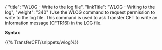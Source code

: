 {
    "title": "WLOG - Write to the log file",
    "linkTitle": "WLOG - Writing to the log",
    "weight": "340"
}Use the WLOG command to request permission to write to the log file. This command is used to ask Transfer CFT to write an information
message (CFTR16I) in the LOG file.

****Syntax****

{{% TransferCFT/snippets/wlog%}}
